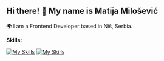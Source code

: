 ## Hi there! 👋 My name is Matija Milošević

🌍 I am a Frontend Developer based in Niš, Serbia.

**Skills:**

[![My Skills](https://skillicons.dev/icons?i=html,css)](https://skillicons.dev)     [![My Skills](https://skillicons.dev/icons?i=js,ts)](https://skillicons.dev)

<!--
**matijars/matijars** is a ✨ _special_ ✨ repository because its `README.md` (this file) appears on your GitHub profile.


